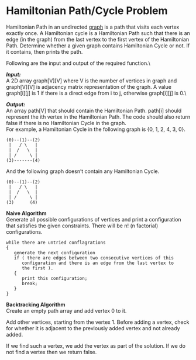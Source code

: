 # Hamiltonian Path/Cycle Problem

Hamiltonian Path in an undirected [graph](broken-reference) is a path that visits each vertex exactly once. A Hamiltonian cycle is a Hamiltonian Path such that there is an edge (in the graph) from the last vertex to the first vertex of the Hamiltonian Path. Determine whether a given graph contains Hamiltonian Cycle or not. If it contains, then prints the path.&#x20;

Following are the input and output of the required function.\


_**Input:**_ \
A 2D array graph\[V]\[V] where V is the number of vertices in graph and graph\[V]\[V] is adjacency matrix representation of the graph. A value graph\[i]\[j] is 1 if there is a direct edge from i to j, otherwise graph\[i]\[j] is 0.\


_**Output:**_ \
An array path\[V] that should contain the Hamiltonian Path. path\[i] should represent the ith vertex in the Hamiltonian Path. The code should also return false if there is no Hamiltonian Cycle in the graph.\
For example, a Hamiltonian Cycle in the following graph is {0, 1, 2, 4, 3, 0}.

```
(0)--(1)--(2)
 |   / \   |
 |  /   \  | 
 | /     \ |
(3)-------(4)
```

And the following graph doesn’t contain any Hamiltonian Cycle.

```
(0)--(1)--(2)
 |   / \   |
 |  /   \  | 
 | /     \ |
(3)      (4) 
```

**Naive Algorithm** \
Generate all possible configurations of vertices and print a configuration that satisfies the given constraints. There will be n! (n factorial) configurations.

```
while there are untried conflagrations
{
   generate the next configuration
   if ( there are edges between two consecutive vertices of this
      configuration and there is an edge from the last vertex to 
      the first ).
   {
      print this configuration;
      break;
   }
}
```

**Backtracking Algorithm** \
Create an empty path array and add vertex 0 to it.&#x20;

Add other vertices, starting from the vertex 1. Before adding a vertex, check for whether it is adjacent to the previously added vertex and not already added.&#x20;

If we find such a vertex, we add the vertex as part of the solution. If we do not find a vertex then we return false.
